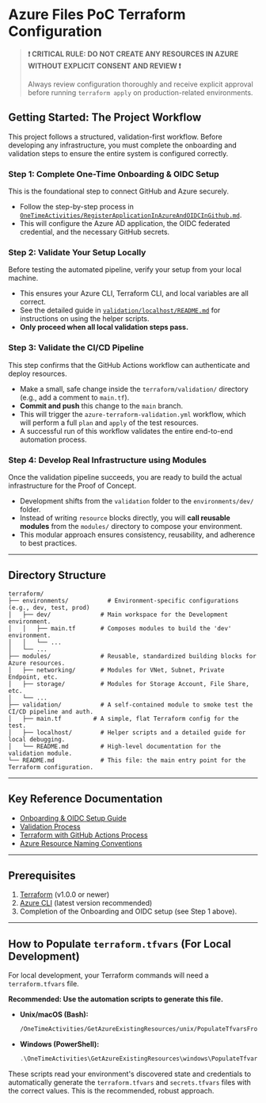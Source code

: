 # Azure Files PoC Terraform Configuration

> **❗ CRITICAL RULE: DO NOT CREATE ANY RESOURCES IN AZURE WITHOUT EXPLICIT CONSENT AND REVIEW ❗**
>
> Always review configuration thoroughly and receive explicit approval before running `terraform apply` on production-related environments.

## Getting Started: The Project Workflow

This project follows a structured, validation-first workflow. Before developing any infrastructure, you must complete the onboarding and validation steps to ensure the entire system is configured correctly.

### Step 1: Complete One-Time Onboarding & OIDC Setup
This is the foundational step to connect GitHub and Azure securely.
- Follow the step-by-step process in [`OneTimeActivities/RegisterApplicationInAzureAndOIDCInGithub.md`](../OneTimeActivities/RegisterApplicationInAzureAndOIDCInGithub.md).
- This will configure the Azure AD application, the OIDC federated credential, and the necessary GitHub secrets.

### Step 2: Validate Your Setup Locally
Before testing the automated pipeline, verify your setup from your local machine.
- This ensures your Azure CLI, Terraform CLI, and local variables are all correct.
- See the detailed guide in [`validation/localhost/README.md`](./validation/localhost/README.md) for instructions on using the helper scripts.
- **Only proceed when all local validation steps pass.**

### Step 3: Validate the CI/CD Pipeline
This step confirms that the GitHub Actions workflow can authenticate and deploy resources.
- Make a small, safe change inside the `terraform/validation/` directory (e.g., add a comment to `main.tf`).
- **Commit and push** this change to the `main` branch.
- This will trigger the `azure-terraform-validation.yml` workflow, which will perform a full `plan` and `apply` of the test resources.
- A successful run of this workflow validates the entire end-to-end automation process.

### Step 4: Develop Real Infrastructure using Modules
Once the validation pipeline succeeds, you are ready to build the actual infrastructure for the Proof of Concept.
- Development shifts from the `validation` folder to the `environments/dev/` folder.
- Instead of writing `resource` blocks directly, you will **call reusable modules** from the `modules/` directory to compose your environment.
- This modular approach ensures consistency, reusability, and adherence to best practices.

---

## Directory Structure

```
terraform/
├── environments/           # Environment-specific configurations (e.g., dev, test, prod)
│   ├── dev/              # Main workspace for the Development environment.
│   │   ├── main.tf       # Composes modules to build the 'dev' environment.
│   │   └── ...
│   └── ...
├── modules/              # Reusable, standardized building blocks for Azure resources.
│   ├── networking/       # Modules for VNet, Subnet, Private Endpoint, etc.
│   ├── storage/          # Modules for Storage Account, File Share, etc.
│   └── ...
├── validation/           # A self-contained module to smoke test the CI/CD pipeline and auth.
│   ├── main.tf         # A simple, flat Terraform config for the test.
│   ├── localhost/        # Helper scripts and a detailed guide for local debugging.
│   └── README.md         # High-level documentation for the validation module.
└── README.md             # This file: the main entry point for the Terraform configuration.
```

---

## Key Reference Documentation

- [Onboarding & OIDC Setup Guide](../OneTimeActivities/RegisterApplicationInAzureAndOIDCInGithub.md)
- [Validation Process](../OneTimeActivities/ValidationProcess.md)
- [Terraform with GitHub Actions Process](../Resources/TerraformWithGithubActionsProcess.md)
- [Azure Resource Naming Conventions](../Resources/AzureResourceNamingConventions.md)

---

## Prerequisites

1. [Terraform](https://www.terraform.io/downloads.html) (v1.0.0 or newer)
2. [Azure CLI](https://docs.microsoft.com/en-us/cli/azure/install-azure-cli) (latest version recommended)
3. Completion of the Onboarding and OIDC setup (see Step 1 above).

---

## How to Populate `terraform.tfvars` (For Local Development)

For local development, your Terraform commands will need a `terraform.tfvars` file.

**Recommended: Use the automation scripts to generate this file.**
- **Unix/macOS (Bash):**
  ```bash
  /OneTimeActivities/GetAzureExistingResources/unix/PopulateTfvarsFromDiscoveredResources.sh
  ```
- **Windows (PowerShell):**
  ```powershell
  .\OneTimeActivities\GetAzureExistingResources\windows\PopulateTfvarsFromDiscoveredResources.ps1
  ```

These scripts read your environment's discovered state and credentials to automatically generate the `terraform.tfvars` and `secrets.tfvars` files with the correct values. This is the recommended, robust approach.